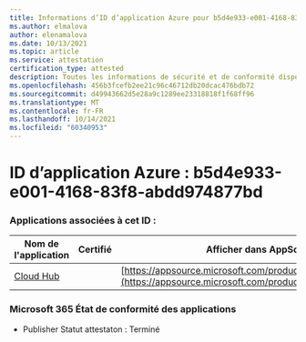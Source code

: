```yaml
---
title: Informations d’ID d’application Azure pour b5d4e933-e001-4168-83f8-abdd974877bd
ms.author: elmalova
author: elenamalova
ms.date: 10/13/2021
ms.topic: article
ms.service: attestation
certification_type: attested
description: Toutes les informations de sécurité et de conformité disponibles pour b5d4e933-e001-4168-83f8-abdd974877bd.
ms.openlocfilehash: 456b3fcefb2ee21c96c46712db20dcac476bdb72
ms.sourcegitcommit: d49943662d5e28a9c1289ee23318818f1f68ff96
ms.translationtype: MT
ms.contentlocale: fr-FR
ms.lasthandoff: 10/14/2021
ms.locfileid: "60340953"
---
```

# <a name="azure-app-id-b5d4e933-e001-4168-83f8-abdd974877bd"></a>ID d’application Azure : b5d4e933-e001-4168-83f8-abdd974877bd


### <a name="apps-associated-with-this-id"></a>Applications associées à cet ID :
| **Nom de l'application** | **Certifié** | **Afficher dans AppSource** |
|--------------|---------------|-----------------------|
| [Cloud Hub](https://docs.microsoft.com/microsoft-365-app-certification/forward/WA200003034) |  | [https://appsource.microsoft.com/product/office/WA200003034](https://appsource.microsoft.com/product/office/WA200003034) |

### <a name="microsoft-365-app-compliance-status"></a>Microsoft 365 État de conformité des applications
- Publisher Statut attestaton : Terminé
